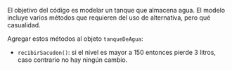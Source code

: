 El objetivo del código es modelar un tanque que almacena agua. El modelo incluye varios métodos que requieren del uso de alternativa, pero qué casualidad.

Agregar estos métodos al objeto `tanqueDeAgua`:

- `recibirSacudon()`: si el nivel es mayor a 150 entonces pierde 3 litros, caso contrario no hay ningún cambio.
